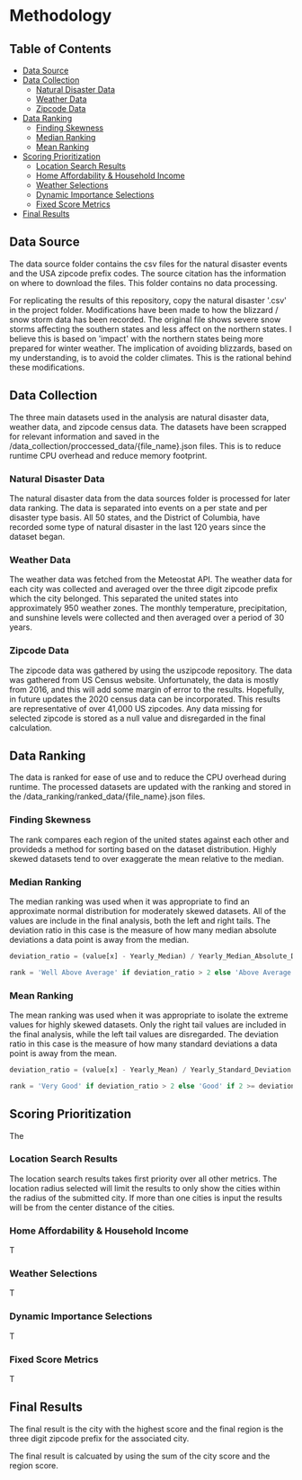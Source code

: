 # Methodology

## Table of Contents

* [Data Source](#Data-Source)
* [Data Collection](#Data-Collection)
    * [Natural Disaster Data](#Natural-Disaster-Data)
    * [Weather Data](#Weather-Data)
    * [Zipcode Data](#Zipcode-Data)
* [Data Ranking](#Data-Ranking)
    * [Finding Skewness](#Finding-Skewness)
    * [Median Ranking](#Median-Ranking)
    * [Mean Ranking](#Mean-Ranking)
* [Scoring Prioritization](#Scoring-Prioritization)
    * [Location Search Results](#Location-Search-Results)
    * [Home Affordability & Household Income](#Home-Affordability-&-Household-Income)
    * [Weather Selections](#Weather-Selections)
    * [Dynamic Importance Selections](#Dynamic-Importance-Selections)
    * [Fixed Score Metrics](#Fixed-Score-Metrics)
* [Final Results](#Final-Results)

## Data Source

The data source folder contains the csv files for the natural disaster events and the USA zipcode prefix codes. The source citation has the information on where to download the files. This folder contains no data processing. 

For replicating the results of this repository, copy the natural disaster '.csv' in the project folder. Modifications have been made to how the blizzard / snow storm data has been recorded. The original file shows severe snow storms affecting the southern states and less affect on the northern states. I believe this is based on 'impact' with the northern states being more prepared for winter weather. The implication of avoiding blizzards, based on my understanding, is to avoid the colder climates. This is the rational behind these modifications.

## Data Collection

The three main datasets used in the analysis are natural disaster data, weather data, and zipcode census data. The datasets have been scrapped for relevant information and saved in the /data_collection/proccessed_data/{file_name}.json files. This is to reduce runtime CPU overhead and reduce memory footprint.

### Natural Disaster Data

The natural disaster data from the data sources folder is processed for later data ranking. The data is separated into events on a per state and per disaster type basis. All 50 states, and the District of Columbia, have recorded some type of natural disaster in the last 120 years since the dataset began.

### Weather Data

The weather data was fetched from the Meteostat API. The weather data for each city was collected and averaged over the three digit zipcode prefix which the city belonged. This separated the united states into approximately 950 weather zones. The monthly temperature, precipitation, and sunshine levels were collected and then averaged over a period of 30 years. 

### Zipcode Data

The zipcode data was gathered by using the uszipcode repository. The data was gathered from US Census website. Unfortunately, the data is mostly from 2016, and this will add some margin of error to the results. Hopefully, in future updates the 2020 census data can be incorporated. This results are representative of over 41,000 US zipcodes. Any data missing for selected zipcode is stored as a null value and disregarded in the final calculation.

## Data Ranking

The data is ranked for ease of use and to reduce the CPU overhead during runtime. The processed datasets are updated with the ranking and stored in the /data_ranking/ranked_data/{file_name}.json files. 

### Finding Skewness

The rank compares each region of the united states against each other and provideds a method for sorting based on the dataset distribution. Highly skewed datasets tend to over exaggerate the mean relative to the median. 

### Median Ranking

The median ranking was used when it was appropriate to find an approximate normal distribution for moderately skewed datasets. All of the values are include in the final analysis, both the left and right tails. The deviation ratio in this case is the measure of how many median absolute deviations a data point is away from the median.

```python
deviation_ratio = (value[x] - Yearly_Median) / Yearly_Median_Absolute_Deviation

rank = 'Well Above Average' if deviation_ratio > 2 else 'Above Average' if 2 >= deviation_ratio > 1 else 'Average' if 1 >= deviation_ratio >= -1 else 'Below Average' if -1 > deviation_ratio >= -2 else 'Well Below Average' 
```

### Mean Ranking

The mean ranking was used when it was appropriate to isolate the extreme values for highly skewed datasets. Only the right tail values are included in the final analysis, while the left tail values are disregarded. The deviation ratio in this case is the measure of how many standard deviations a data point is away from the mean.

```python
deviation_ratio = (value[x] - Yearly_Mean) / Yearly_Standard_Deviation

rank = 'Very Good' if deviation_ratio > 2 else 'Good' if 2 >= deviation_ratio > 1 else 'Exceptable' if 1 >= deviation_ratio > 0 else 'Not Exceptable'
```

## Scoring Prioritization

The 

### Location Search Results

The location search results takes first priority over all other metrics. The location radius selected will limit the results to only show the cities within the radius of the submitted city. If more than one cities is input the results will be from the center distance of the cities. 

### Home Affordability & Household Income

T

### Weather Selections

T

### Dynamic Importance Selections

T

### Fixed Score Metrics

T

## Final Results

The final result is the city with the highest score and the final region is the three digit zipcode prefix for the associated city. 



The final result is calcuated by using the sum of the city score and the region score. 
